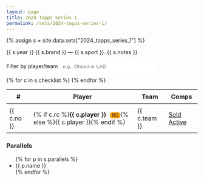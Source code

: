 ```yaml
---
layout: page
title: 2024 Topps Series 1
permalink: /sets/2024-topps-series-1/
---
```


{% assign s = site.data.sets["2024_topps_series_1"] %}

<p>{{ s.year }} {{ s.brand }} — {{ s.sport }}. {{ s.notes }}</p>

<div class="filter">
  <label>Filter by player/team
    <input type="text" id="flt" placeholder="e.g., Ohtani or LAD">
  </label>
</div>

<table class="table" id="cl">
  <thead>
    <tr><th>#</th><th>Player</th><th>Team</th><th>Comps</th></tr>
  </thead>
  <tbody>
  {% for c in s.checklist %}
    <tr>
      <td>{{ c.no }}</td>
      <td>{% if c.rc %}<strong>{{ c.player }}</strong> <span class="rc">RC</span>{% else %}{{ c.player }}{% endif %}</td>
      <td>{{ c.team }}</td>
      <td>
        <a class="btn" target="_blank" href="https://www.ebay.com/sch/i.html?_nkw={{ s.year }}+{{ s.brand | uri_escape }}+{{ c.player | uri_escape }}+%23{{ c.no }}&LH_Sold=1&LH_Complete=1&_sop=13">Sold</a>
        <a class="btn btn--secondary" target="_blank" href="https://www.ebay.com/sch/i.html?_nkw={{ s.year }}+{{ s.brand | uri_escape }}+{{ c.player | uri_escape }}+%23{{ c.no }}&_sop=12">Active</a>
      </td>
    </tr>
  {% endfor %}
  </tbody>
</table>

<h3>Parallels</h3>
<ul>
{% for p in s.parallels %}
  <li>{{ p.name }}</li>
{% endfor %}
</ul>

<style>
.filter { margin: .75rem 0; }
.filter input { padding:.5rem .6rem; border:1px solid var(--border); border-radius:8px; min-width:16rem; }
.table { width:100%; border-collapse: collapse; }
.table th, .table td { padding: .5rem .5rem; border-bottom: 1px solid var(--border); }
.table tr:hover { background: rgba(0,0,0,.03); }
.rc { display:inline-block; background:#f59e0b; color:#111; font-size:.75rem; padding:.05rem .35rem; border-radius:6px; margin-left:.35rem; }
</style>

<script>
(function(){
  const q = document.getElementById('flt');
  const tbody = document.querySelector('#cl tbody');
  q.addEventListener('input', ()=>{
    const term = q.value.trim().toLowerCase();
    for (const tr of tbody.querySelectorAll('tr')){
      const text = tr.innerText.toLowerCase();
      tr.style.display = text.includes(term) ? '' : 'none';
    }
  });
})();
</script>

